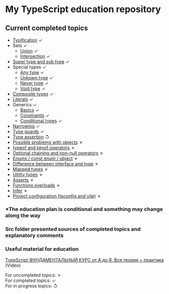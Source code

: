 # My TypeScript education repository

## Current completed topics

- [Typification](./src/typification.ts) ✓
- Sets ✓
  - [Union](./src/union.ts) ✓
  - [Intersection](./src/intersection.ts) ✓
- [Super type and sub type](./src/superTypesAndSubTypes.ts) ✓
- Special types ✓
  - [Any type](./src/any.ts) ✓
  - [Unkown type](./src/unkown.ts) ✓
  - [Never type](./src/never.ts) ✓
  - [Void type](./src/void.ts) ✓
- [Composite types](./src/compositeTypes.ts) ✓
- [Literals](./src/literals.ts) ✓
- Generics ✓
  - [Basics](./src/genericsBasics.ts) ✓
  - [Constraints](./src/genericsConstraints.ts) ✓
  - [Conditional types](./src/genericsConditionalTypes.ts) ✓
- [Narrowing](./src/narrowing.ts) ✓
- [Type guards](./src/typeGuards.ts) ✓
- [Type assertion](.) ↺
- [Possible problems with objects](.) ✗
- [typeof and keyof operators](.) ✗
- [Optional chaining and non-null operators](.) ✗
- [Enums / const enum / object](.) ✗
- [Difference between interface and type](.) ✗
- [Mapped types](.) ✗
- [Utility types](.) ✗
- [Asserts](.) ✗
- [Functions overloads](.) ✗
- [Infer](.) ✗
- [Project configuration (tsconfig and vite)](.) ✗

### \*The education plan is conditional and something may change along the way

### Src folder presented sources of completed topics and explanatory comments

### Useful material for education

[TypeScript ФУНДАМЕНТАЛЬНЫЙ КУРС от А до Я. Вся теория + практика](https://www.youtube.com/watch?v=LWtHl__oEWc&t=8681s) (Video)

For uncompleted topics: ✗  
For completed topics: ✓  
For in progress topics: ↺
